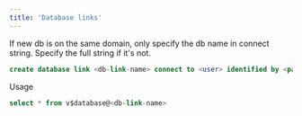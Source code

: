 ```yaml
---
title: 'Database links'
---
```

If new db is on the same domain, only specify the db name in connect string. Specify the full string if it's not.
```sql
create database link <db-link-name> connect to <user> identified by <password> using <connect-string>
```
Usage
```sql
select * from v$database@<db-link-name>
```
